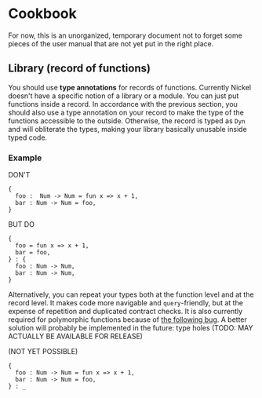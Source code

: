 # Cookbook

For now, this is an unorganized, temporary document not to forget some pieces of
the user manual that are not yet put in the right place.

## Library (record of functions)

You should use **type annotations** for records of functions. Currently Nickel
doesn't have a specific notion of a library or a module. You can just put
functions inside a record. In accordance with the previous section, you should
also use a type annotation on your record to make the type of the functions
accessible to the outside. Otherwise, the record is typed as `Dyn` and will
obliterate the types, making your library basically unusable inside typed code.

### Example

DON'T
```
{
  foo :  Num -> Num = fun x => x + 1,
  bar : Num -> Num = foo,
}
```

BUT DO
```
{
  foo = fun x => x + 1,
  bar = foo,
} : {
  foo : Num -> Num,
  bar : Num -> Num,
}
```

Alternatively, you can repeat your types both at the function level and at the
record level. It makes code more navigable and `query`-friendly, but at the
expense of repetition and duplicated contract checks. It is also currently
required for polymorphic functions because of [the following
bug](https://github.com/tweag/nickel/issues/360). A better solution will
probably be implemented in the future: type holes (TODO: MAY ACTUALLY BE AVAILABLE FOR RELEASE)

(NOT YET POSSIBLE)
```
{
  foo : Num -> Num = fun x => x + 1,
  bar : Num -> Num = foo,
} : _
```
